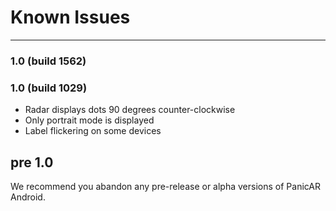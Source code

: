 # Known Issues

---

### 1.0 (build 1562)

### 1.0 (build 1029)

- Radar displays dots 90 degrees counter-clockwise
- Only portrait mode is displayed
- Label flickering on some devices

## pre 1.0

We recommend you abandon any pre-release or alpha versions of PanicAR Android.